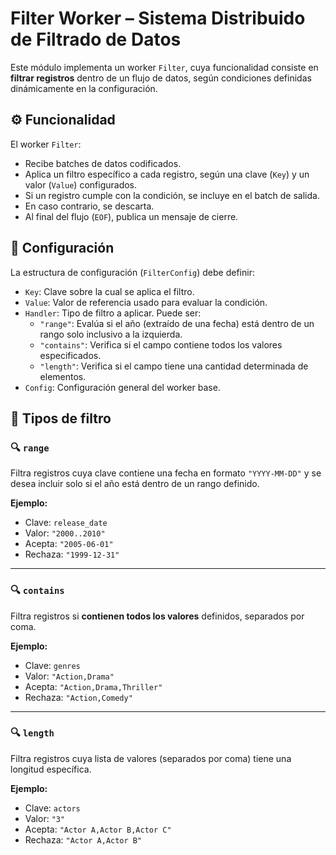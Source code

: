 # Filter Worker – Sistema Distribuido de Filtrado de Datos

Este módulo implementa un worker `Filter`, cuya funcionalidad consiste en **filtrar registros** dentro de un flujo de datos, según condiciones definidas dinámicamente en la configuración.

## ⚙️ Funcionalidad

El worker `Filter`:

- Recibe batches de datos codificados.
- Aplica un filtro específico a cada registro, según una clave (`Key`) y un valor (`Value`) configurados.
- Si un registro cumple con la condición, se incluye en el batch de salida.
- En caso contrario, se descarta.
- Al final del flujo (`EOF`), publica un mensaje de cierre.

## 🔐 Configuración

La estructura de configuración (`FilterConfig`) debe definir:

- `Key`: Clave sobre la cual se aplica el filtro.
- `Value`: Valor de referencia usado para evaluar la condición.
- `Handler`: Tipo de filtro a aplicar. Puede ser:
  - `"range"`: Evalúa si el año (extraído de una fecha) está dentro de un rango solo inclusivo a la izquierda.
  - `"contains"`: Verifica si el campo contiene todos los valores especificados.
  - `"length"`: Verifica si el campo tiene una cantidad determinada de elementos.
- `Config`: Configuración general del worker base.

## 🧠 Tipos de filtro

### 🔍 `range`
Filtra registros cuya clave contiene una fecha en formato `"YYYY-MM-DD"` y se desea incluir solo si el año está dentro de un rango definido.

**Ejemplo:**
- Clave: `release_date`
- Valor: `"2000..2010"`
- Acepta: `"2005-06-01"`
- Rechaza: `"1999-12-31"`

---

### 🔍 `contains`
Filtra registros si **contienen todos los valores** definidos, separados por coma.

**Ejemplo:**
- Clave: `genres`
- Valor: `"Action,Drama"`
- Acepta: `"Action,Drama,Thriller"`
- Rechaza: `"Action,Comedy"`

---

### 🔍 `length`
Filtra registros cuya lista de valores (separados por coma) tiene una longitud específica.

**Ejemplo:**
- Clave: `actors`
- Valor: `"3"`
- Acepta: `"Actor A,Actor B,Actor C"`
- Rechaza: `"Actor A,Actor B"`
